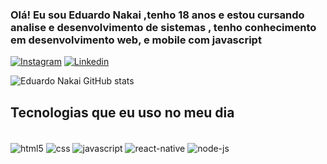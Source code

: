 
### Olá! Eu sou Eduardo Nakai ,tenho 18 anos e estou cursando analise e desenvolvimento de sistemas , tenho conhecimento em desenvolvimento web, e mobile com javascript 

[![Instagram](https://img.shields.io/badge/Instagram-E4405F?style=for-the-badge&logo=instagram&logoColor=white)](https://www.instagram.com/eduardo_nakai/)
[![Linkedin](https://img.shields.io/badge/LinkedIn-0077B5?style=for-the-badge&logo=linkedin&logoColor=white)](https://www.linkedin.com/in/eduardo-issao-nakai-frasson-0b2657232/)

![Eduardo Nakai GitHub stats](https://github-readme-stats.vercel.app/api?username=eduardonakaidev&show_icons=true&theme=merko)

## Tecnologias que eu uso no meu dia 

<div style="display: inline_block"><br/>
   <img align="center"  alt="html5" src="https://img.shields.io/badge/HTML5-E34F26?style=for-the-badge&logo=html5&logoColor=white">
   <img align="center"  alt="css" src="https://img.shields.io/badge/CSS3-1572B6?style=for-the-badge&logo=css3&logoColor=white">
   <img align="center"  alt="javascript" src="https://img.shields.io/badge/JavaScript-F7DF1E?style=for-the-badge&logo=javascript&logoColor=black">
   <img align="center"  alt="react-native" src="https://img.shields.io/badge/React_Native-20232A?style=for-the-badge&logo=react&logoColor=61DAFB">
   <img align="center"  alt="node-js" src="https://img.shields.io/badge/Node.js-43853D?style=for-the-badge&logo=node.js&logoColor=white">
</div>



